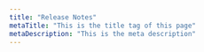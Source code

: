 ```yaml
---
title: "Release Notes"
metaTitle: "This is the title tag of this page"
metaDescription: "This is the meta description"
---
```

